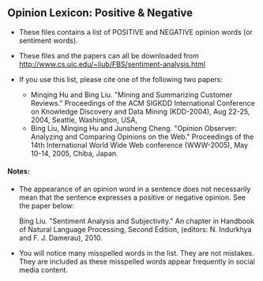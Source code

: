 ## Opinion Lexicon: Positive & Negative

* These files contains a list of POSITIVE and NEGATIVE opinion words (or sentiment words).

* These files and the papers can all be downloaded from 
     http://www.cs.uic.edu/~liub/FBS/sentiment-analysis.html
 
* If you use this list, please cite one of the following two papers:
 
    * Minqing Hu and Bing Liu. "Mining and Summarizing Customer Reviews." 
        Proceedings of the ACM SIGKDD International Conference on Knowledge 
        Discovery and Data Mining (KDD-2004), Aug 22-25, 2004, Seattle, 
        Washington, USA, 
    * Bing Liu, Minqing Hu and Junsheng Cheng. "Opinion Observer: Analyzing 
        and Comparing Opinions on the Web." Proceedings of the 14th 
        International World Wide Web conference (WWW-2005), May 10-14, 
        2005, Chiba, Japan.
 
#### Notes:
  * The appearance of an opinion word in a sentence does not necessarily  
    mean that the sentence expresses a positive or negative opinion. 
    See the paper below:

    Bing Liu. "Sentiment Analysis and Subjectivity." An chapter in 
       Handbook of Natural Language Processing, Second Edition, 
       (editors: N. Indurkhya and F. J. Damerau), 2010.

  * You will notice many misspelled words in the list. They are not 
    mistakes. They are included as these misspelled words appear 
    frequently in social media content. 
